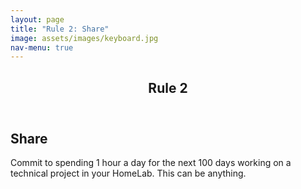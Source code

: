 ```yaml
---
layout: page
title: "Rule 2: Share"
image: assets/images/keyboard.jpg
nav-menu: true
---
```


<!-- Main -->
<div id="main" class="alt">

<!-- One -->
<section id="one">
 <div class="inner">
  <header class="major">
   <h1>Rule 2</h1>
  </header>

<!-- Content -->
<h2 id="content">Share</h2>
<p>Commit to spending 1 hour a day for the next 100 days working on a technical project in your HomeLab.  This can be anything.</p>
